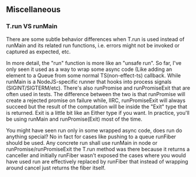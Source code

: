 ## Miscellaneous 

### T.run VS runMain

There are some subtle behavior differences when T.run is used instead of runMain and its related run functions, i.e. errors might not be invoked or captured as expected, etc.

In more detail, the "run" function is more like an "unsafe run". So far, I've only seen it used as a way to wrap some async code (Like adding an element to a Queue from some normal TS(non-effect-ts) callback. While runMain is a NodeJS-specific runner that hooks into process signals (SIGINT/SIGTERM/etc).  There's also runPromise and runPromiseExit that are often used in tests. The difference between the two is that runPromise will create a rejected promise on failure while, IIRC, runPromiseExit will always succeed but the result of the computation will be inside the "Exit" type that is returned.  Exit is a little bit like an Either type if you want.  In practice, you'll be using runMain and runPromise(Exit) most of the time.

 You might have seen run only in some wrapped async code, does run do anything special?  No in fact for cases like pushing to a queue runFiber should be used. Any concrete run shall use runMain in node or runPromise/runPromiseExit the T.run method was there because it returns a canceller and initially runFiber wasn't exposed the cases where you would have used run are effectively replaced by runFiber that instead of wrapping around cancel just returns the fiber itself.